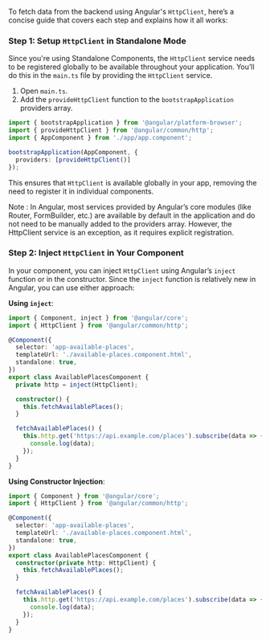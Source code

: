 To fetch data from the backend using Angular's `HttpClient`, here’s a concise guide that covers each step and explains how it all works:

### Step 1: Setup `HttpClient` in Standalone Mode
Since you're using Standalone Components, the `HttpClient` service needs to be registered globally to be available throughout your application. You’ll do this in the `main.ts` file by providing the `HttpClient` service.

1. Open `main.ts`.
2. Add the `provideHttpClient` function to the `bootstrapApplication` providers array.

```typescript
import { bootstrapApplication } from '@angular/platform-browser';
import { provideHttpClient } from '@angular/common/http';
import { AppComponent } from './app/app.component';

bootstrapApplication(AppComponent, {
  providers: [provideHttpClient()]
});
```

This ensures that `HttpClient` is available globally in your app, removing the need to register it in individual components.

Note : In Angular, most services provided by Angular’s core modules (like Router, FormBuilder, etc.) are available by default in the application and do not need to be manually added to the providers array. However, the HttpClient service is an exception, as it requires explicit registration.

### Step 2: Inject `HttpClient` in Your Component
In your component, you can inject `HttpClient` using Angular’s `inject` function or in the constructor. Since the `inject` function is relatively new in Angular, you can use either approach:

**Using `inject`**:
```typescript
import { Component, inject } from '@angular/core';
import { HttpClient } from '@angular/common/http';

@Component({
  selector: 'app-available-places',
  templateUrl: './available-places.component.html',
  standalone: true,
})
export class AvailablePlacesComponent {
  private http = inject(HttpClient);

  constructor() {
    this.fetchAvailablePlaces();
  }

  fetchAvailablePlaces() {
    this.http.get('https://api.example.com/places').subscribe(data => {
      console.log(data);
    });
  }
}
```

**Using Constructor Injection**:
```typescript
import { Component } from '@angular/core';
import { HttpClient } from '@angular/common/http';

@Component({
  selector: 'app-available-places',
  templateUrl: './available-places.component.html',
  standalone: true,
})
export class AvailablePlacesComponent {
  constructor(private http: HttpClient) {
    this.fetchAvailablePlaces();
  }

  fetchAvailablePlaces() {
    this.http.get('https://api.example.com/places').subscribe(data => {
      console.log(data);
    });
  }
}
```
